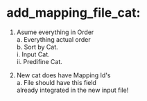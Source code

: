 add_mapping_file_cat: 
======================================================


1. Asume everything in Order  
  a. Everything actual order   
  b. Sort by Cat.  
    i. Input Cat.  
    ii. Predifine Cat.  
    
2. New cat does have Mapping Id's   
  a. File should have this field   
     already integrated in the new input file!  

